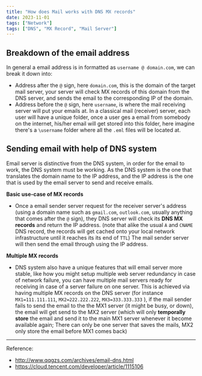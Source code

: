 ```yaml
---
title: "How does Mail works with DNS MX records"
date: 2023-11-01
tags: ["Network"]
tags: ["DNS", "MX Record", "Mail Server"]
---
```


## Breakdown of the email address

In general a email address is in formatted as `username @ domain.com`, we can break it down into:
- Address after the `@` sign, here `domain.com`, this is the domain of the target mail server, your server will check MX records of this domain from the DNS server, and sends the email to the corresponding IP of the domain.
- Address before the `@` sign, here `username`, is where the mail receiving server will put your emails at. In a classical mail (receiver) server, each user will have a unique folder, once a user ges a email from somebody on the internet, his/her email will get stored into this folder, here imagine there's a `\username` folder where all the `.eml` files will be located at.


## Sending email with help of DNS system

Email server is distinctive from the DNS system, in order for the email to work, the DNS system must be working. As the DNS system is the one that translates the domain name to the IP address, and the IP address is the one that is used by the email server to send and receive emails.



**Basic use-case of MX records**
- Once a email sender server request for the receiver server's address (using a domain name such as `gmail.com`, `outlook.com`, usually anything that comes after the `@` sign), they DNS server will check its **DNS MX records** and return the IP address. (note that alike the usual `A` and `CNAME` DNS record, the records will get cached onto your local network infrastructure until it reaches its its end of `TTL`) The mail sender server will then send the email through using the IP address.

**Multiple MX records**
- DNS system also have a unique features that will email server more stable, like how you might setup multiple web server redundancy in case of network failure, you can have multiple mail servers ready for receiving in case of a server failure on one server. This is achieved via having multiple MX records on the DNS server (for instance `MX1=111.111.111`, `MX2=222.222.222`, `MX3=333.333.333` ), if the mail sender fails to send the email to the the MX1 server (it might be busy, or down), the email will get send to the MX2 server (which will only **temporally store** the email and send it to the main MX1 server whenever it become available again; There can only be one server that saves the mails, MX2 only store the email before MX1 comes back)



----------
Reference:
- http://www.qqgzs.com/archives/email-dns.html
- https://cloud.tencent.com/developer/article/1115106